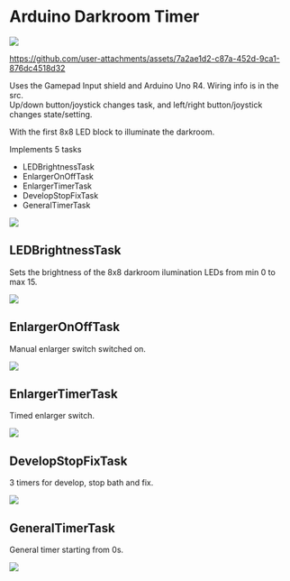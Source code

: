 # Arduino Darkroom Timer

![](doc/DSC_5918.JPG)  

https://github.com/user-attachments/assets/7a2ae1d2-c87a-452d-9ca1-876dc4518d32



Uses the Gamepad Input shield and Arduino Uno R4. Wiring info is in the src.  
Up/down button/joystick changes task, and left/right button/joystick changes state/setting.  

With the first 8x8 LED block to illuminate the darkroom.  

Implements 5 tasks
- LEDBrightnessTask
- EnlargerOnOffTask
- EnlargerTimerTask
- DevelopStopFixTask
- GeneralTimerTask

![](doc/index0.JPG)  

## LEDBrightnessTask
Sets the brightness of the 8x8 darkroom ilumination LEDs from min 0 to max 15.

![](doc/index1.JPG)  

## EnlargerOnOffTask
Manual enlarger switch switched on.

![](doc/index2.JPG)  

## EnlargerTimerTask
Timed enlarger switch.

![](doc/index3.JPG)  

## DevelopStopFixTask
3 timers for develop, stop bath and fix.

![](doc/index4.JPG)  

## GeneralTimerTask
General timer starting from 0s.

![](doc/index5.JPG)  

